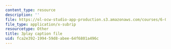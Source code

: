 ```yaml
---
content_type: resource
description: ''
file: https://ol-ocw-studio-app-production.s3.amazonaws.com/courses/6-042j-mathematics-for-computer-science-spring-2015/fca2e392199459d8abee64f6801a496c_HswnmlLPGZ4.vtt
file_type: application/x-subrip
resourcetype: Other
title: 3play caption file
uid: fca2e392-1994-59d8-abee-64f6801a496c
---
```

